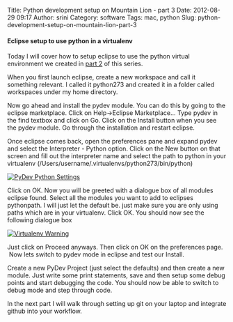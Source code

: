 Title: Python development setup on Mountain Lion - part 3
Date: 2012-08-29 09:17
Author: srini
Category: software
Tags: mac, python
Slug: python-development-setup-on-mountain-lion-part-3

#### Eclipse setup to use python in a virtualenv

Today I will cover how to setup eclipse to use the python virtual
environment we created in [part
2]({filename}/2012/08/python-development-setup-on-mountain-lion-part-2.md) of this
series.

When you first launch eclipse, create a new workspace and call it
something relevant. I called it python273 and created it in a folder
called workspaces under my home directory.

Now go ahead and install the pydev module. You can do this by going to
the eclipse marketplace. Click on Help->Eclipse Marketplace... Type
pydev in the find textbox and click on Go. Click on the Install button
when you see the pydev module. Go through the installation and restart
eclipse.

Once eclipse comes back, open the preferences pane and expand pydev and
select the Interpreter - Python option. Click on the New button on that
screen and fill out the interpreter name and select the path to python
in your virtualenv (/Users/username/.virtualenvs/python273/bin/python)

[![PyDev Python Settings]({static}/wp-content/uploads/2012/08/Screen-Shot-2012-08-28-at-10.30.26-PM-300x237.png "Pydev Python settings")]({static}/wp-content/uploads/2012/08/Screen-Shot-2012-08-28-at-10.30.26-PM.png)

Click on OK. Now you will be greeted with a dialogue box of all modules
eclipse found. Select all the modules you want to add to eclipses
pythonpath. I will just let the default be. just make sure you are only
using paths which are in your virtualenv. Click OK. You should now see
the following dialogue box

[![Virtualenv Warning]({static}/wp-content/uploads/2012/08/Screen-Shot-2012-08-28-at-10.40.18-PM-300x201.png "Virtualenv warning")]({static}/wp-content/uploads/2012/08/Screen-Shot-2012-08-28-at-10.40.18-PM.png)

Just click on Proceed anyways. Then click on OK on the preferences page.
 Now lets switch to pydev mode in eclipse and test our Install.

Create a new PyDev Project (just select the defaults) and then create a
new module. Just write some print statements, save and then setup some
debug points and start debugging the code. You should now be able to
switch to debug mode and step through code.

In the next part I will walk through setting up git on your laptop and
integrate github into your workflow.
